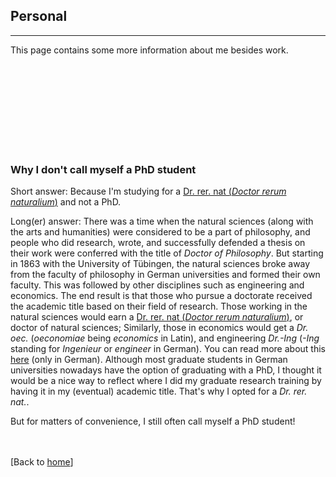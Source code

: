## Personal

---

This page contains some more information about me besides work.

<br><br><br><br><br><br><br><br>

### Why I don't call myself a PhD student
Short answer: Because I'm studying for a [Dr. rer. nat (_Doctor rerum naturalium_)](https://en.wikipedia.org/wiki/Dr._rer._nat.) and not a PhD.

Long(er) answer: There was a time when the natural sciences (along with the arts and humanities) were considered to be a part of philosophy, and people who did research, wrote, and successfully defended a thesis on their work were conferred with the title of _Doctor of Philosophy_. But starting in 1863 with the University of Tübingen, the natural sciences broke away from the faculty of philosophy in German universities and formed their own faculty. This was followed by other disciplines such as engineering and economics. The end result is that those who pursue a doctorate received the academic title based on their field of research. Those working in the natural sciences would earn a [Dr. rer. nat (_Doctor rerum naturalium_)](https://en.wikipedia.org/wiki/Dr._rer._nat.), or doctor of natural sciences; Similarly, those in economics would get a _Dr. oec._ (_oeconomiae_ being _economics_ in Latin), and engineering _Dr.-Ing_ (_-Ing_ standing for _Ingenieur_ or _engineer_ in German). You can read more about this [here](http://www.biospektrum.de/blatt/d_bs_pdf&_id=1008689) (only in German). Although most graduate students in German universities nowadays have the option of graduating with a PhD, I thought it would be a nice way to reflect where I did my graduate research training by having it in my (eventual) academic title. That's why I opted for a _Dr. rer. nat._.

But for matters of convenience, I still often call myself a PhD student!

<br><br>[Back to [home](index.md)]
